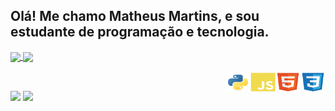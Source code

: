 ## Olá! Me chamo Matheus Martins, e sou estudante de programação e tecnologia.

<a href="https://github.com/matheusc-25/github-readme-stats">
  <img height=165 align="center" src="https://github-readme-stats.vercel.app/api?username=matheusc-25&theme=dark" />
</a>
<a href="https://github.com/matheusc-25/convoychat">
  <img height=165 align="center" src="https://github-readme-stats.vercel.app/api/top-langs?username=matheusc-25&layout=compact&langs_count=16&card_width=320&theme=dark" />
</a>

<div style="display: inline_block"><br>
  <img align="right" alt="Rafa-CSS" height="30" width="40" src="https://raw.githubusercontent.com/devicons/devicon/master/icons/css3/css3-original.svg">
  <img align="right" alt="Rafa-HTML" height="30" width="40" src="https://raw.githubusercontent.com/devicons/devicon/master/icons/html5/html5-original.svg">
  <img align="right" alt="Rafa-Js" height="30" width="40" src="https://raw.githubusercontent.com/devicons/devicon/master/icons/javascript/javascript-plain.svg">
  <img align="right" alt="Rafa-Python" height="30" width="40" src="https://raw.githubusercontent.com/devicons/devicon/master/icons/python/python-original.svg">
  
</div>
  
  ##
 
<div> 
  <a href = "mailto:contatoteozinmartins@gmail.com"><img src="https://img.shields.io/badge/-Gmail-%23333?style=for-the-badge&logo=gmail&logoColor=white" target="_blank"></a>
  <a href="www.linkedin.com/in/matheus-cardoso-martins-254b3a1b3" target="_blank"><img src="https://img.shields.io/badge/-LinkedIn-%230077B5?style=for-the-badge&logo=linkedin&logoColor=white" target="_blank"></a> 
  
</div>
